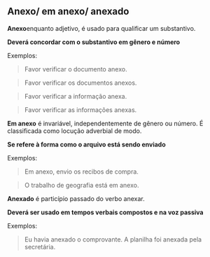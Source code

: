 ## Anexo/ em anexo/ anexado


**Anexo**enquanto adjetivo, é usado para qualificar um substantivo.<br>

**Deverá concordar com o substantivo em gênero e número**

Exemplos:

> Favor verificar o documento anexo.

> Favor verificar os documentos anexos.

> Favor verificar a informação anexa.

> Favor verificar as informações anexas.


**Em anexo** é invariável, independentemente de gênero ou número. É classificada<b4>
como locução adverbial de modo.


**Se refere à forma como o arquivo está sendo enviado**

Exemplos: 

> Em anexo, envio os recibos de compra.

> O trabalho de geografia está em anexo.

 
**Anexado** é particípio passado do verbo anexar.

**Deverá ser usado em tempos verbais compostos e na voz passiva**

Exemplos:

> Eu havia anexado o comprovante.
> A planilha foi anexada pela secretária.

